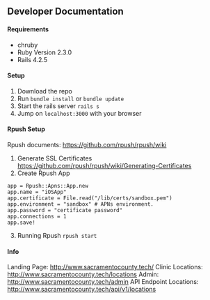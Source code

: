 ## Developer Documentation

#### Requirements
* chruby
* Ruby Version 2.3.0
* Rails 4.2.5

#### Setup
1. Download the repo
2. Run `bundle install` or `bundle update`
3. Start the rails server `rails s`
4. Jump on `localhost:3000` with your browser

#### Rpush Setup
Rpush documents: https://github.com/rpush/rpush/wiki
1. Generate SSL Certificates https://github.com/rpush/rpush/wiki/Generating-Certificates
2. Create Rpush App
```
app = Rpush::Apns::App.new
app.name = "iOSApp"
app.certificate = File.read("/lib/certs/sandbox.pem")
app.environment = "sandbox" # APNs environment.
app.password = "certificate password"
app.connections = 1
app.save!
```
3. Running Rpush `rpush start`

#### Info
Landing Page: http://www.sacramentocounty.tech/
Clinic Locations: http://www.sacramentocounty.tech/locations
Admin: http://www.sacramentocounty.tech/admin
API Endpoint Locations: http://www.sacramentocounty.tech/api/v1/locations
